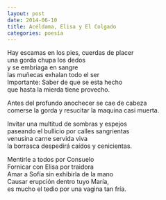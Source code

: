 ```yaml
---
layout: post
date: 2014-06-10
title: Acéldama, Elisa y El Colgado
categories: poesía
---
```


Hay escamas en los pies, cuerdas de placer  
una gorda chupa los dedos    
y se embriaga en sangre  
las muñecas exhalan todo el ser  
Importante: Saber de que se esta hecho    
que hasta la mierda tiene provecho.  

<!--more-->

Antes del profundo anochecer se cae de cabeza  
comerse la gorda y resucitar la maquina casi muerta.  

Invitar una multitud de sombras y espejos  
paseando el bullicio por calles sangrientas  
venusina carne servida viva  
la borrasca despedirá caídos y cenicientas.  

Mentirle a todos por Consuelo  
Fornicar con Elisa por traidora  
Amar a Sofía sin exhibirla de la mano  
Causar erupción dentro tuyo María,  
es mucho el tedio por una vagina tan fría.  
